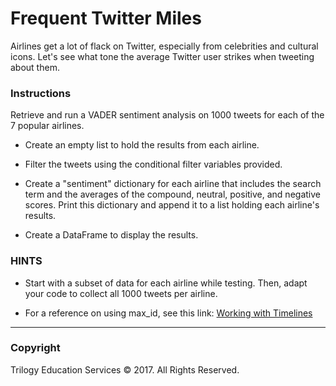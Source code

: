 # Frequent Twitter Miles

Airlines get a lot of flack on Twitter, especially from celebrities and cultural icons. Let's see what tone the average Twitter user strikes when tweeting about them.

### Instructions

Retrieve and run a VADER sentiment analysis on 1000 tweets for each of the 7 popular airlines.

* Create an empty list to hold the results from each airline.

* Filter the tweets using the conditional filter variables provided.

* Create a "sentiment" dictionary for each airline that includes the search term and the averages of the compound, neutral, positive, and negative scores. Print this dictionary and append it to a list holding each airline's results.

* Create a DataFrame to display the results.

### HINTS

* Start with a subset of data for each airline while testing. Then, adapt your code to collect all 1000 tweets per airline.

* For a reference on using max_id, see this link: [Working with Timelines](https://developer.twitter.com/en/docs/tweets/timelines/guides/working-with-timelines)

- - -

### Copyright

Trilogy Education Services © 2017. All Rights Reserved.
